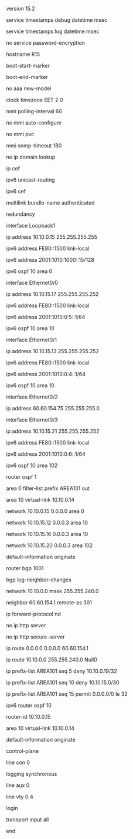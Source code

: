 version 15.2

service timestamps debug datetime msec

service timestamps log datetime msec

no service password-encryption

hostname R15

boot-start-marker

boot-end-marker

no aaa new-model

clock timezone EET 2 0

mmi polling-interval 60

no mmi auto-configure

no mmi pvc

mmi snmp-timeout 180

no ip domain lookup

ip cef

ipv6 unicast-routing

ipv6 cef

multilink bundle-name authenticated

redundancy

interface Loopback1

ip address 10.10.0.15 255.255.255.255

ipv6 address FE80::1500 link-local

ipv6 address 2001:1010:1000::15/128

ipv6 ospf 10 area 0

interface Ethernet0/0

ip address 10.10.15.17 255.255.255.252

ipv6 address FE80::1500 link-local

ipv6 address 2001:1010:0:5::1/64

ipv6 ospf 10 area 10

interface Ethernet0/1

ip address 10.10.15.13 255.255.255.252

ipv6 address FE80::1500 link-local

ipv6 address 2001:1010:0:4::1/64

ipv6 ospf 10 area 10

interface Ethernet0/2

ip address 60.60.154.75 255.255.255.0

interface Ethernet0/3

ip address 10.10.15.21 255.255.255.252

ipv6 address FE80::1500 link-local

ipv6 address 2001:1010:0:6::1/64

ipv6 ospf 10 area 102

router ospf 1

area 0 filter-list prefix AREA101 out

area 10 virtual-link 10.10.0.14

network 10.10.0.15 0.0.0.0 area 0

network 10.10.15.12 0.0.0.3 area 10

network 10.10.15.16 0.0.0.3 area 10

network 10.10.15.20 0.0.0.3 area 102

default-information originate

router bgp 1001

bgp log-neighbor-changes

network 10.10.0.0 mask 255.255.240.0

neighbor 60.60.154.1 remote-as 301

ip forward-protocol nd

no ip http server

no ip http secure-server

ip route 0.0.0.0 0.0.0.0 60.60.154.1

ip route 10.10.0.0 255.255.240.0 Null0

ip prefix-list AREA101 seq 5 deny 10.10.0.19/32

ip prefix-list AREA101 seq 10 deny 10.10.15.0/30

ip prefix-list AREA101 seq 15 permit 0.0.0.0/0 le 32

ipv6 router ospf 10

router-id 10.10.0.15

area 10 virtual-link 10.10.0.14

default-information originate

control-plane

line con 0

logging synchronous

line aux 0

line vty 0 4

login

transport input all

end
